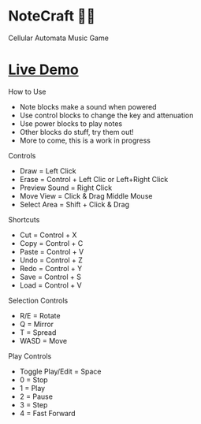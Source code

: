 # NoteCraft 🎵🔨
Cellular Automata Music Game

# [Live Demo](https://killedbyapixel.github.io/NoteCraft/)

How to Use
- Note blocks make a sound when powered
- Use control blocks to change the key and attenuation
- Use power blocks to play notes
- Other blocks do stuff, try them out!
- More to come, this is a work in progress

Controls
- Draw = Left Click
- Erase = Control + Left Clic or Left+Right Click
- Preview Sound = Right Click
- Move View = Click & Drag Middle Mouse
- Select Area = Shift + Click & Drag

Shortcuts
- Cut = Control + X
- Copy = Control + C
- Paste = Control + V
- Undo = Control + Z
- Redo = Control + Y
- Save = Control + S
- Load = Control + V

Selection Controls
- R/E = Rotate
- Q = Mirror
- T = Spread
- WASD = Move

Play Controls
- Toggle Play/Edit = Space
- 0 = Stop
- 1 = Play
- 2 = Pause
- 3 = Step
- 4 = Fast Forward
